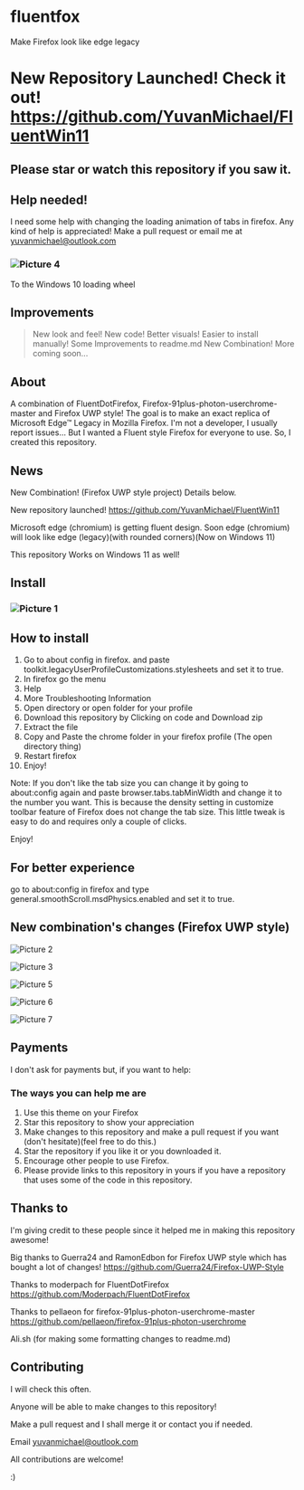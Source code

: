 # fluentfox

  Make Firefox look like edge legacy
  
# New Repository Launched! Check it out! https://github.com/YuvanMichael/FluentWin11

  ## Please star or watch this repository if you saw it. 

## Help needed! 
  I need some help with changing the loading animation of tabs in firefox.
  Any kind of help is appreciated! 
  Make a pull request or email me at yuvanmichael@outlook.com
  ### ![Picture 4](https://user-images.githubusercontent.com/86945563/138727051-0936c42d-db1c-4299-989a-d7db4885c2db.png)
  To the Windows 10 loading wheel


## Improvements

  >New look and feel!
  >New code!
  >Better visuals!
  >Easier to install manually!
  >Some Improvements to readme.md
  >New Combination! 
  More coming soon...

## About
A combination of FluentDotFirefox, Firefox-91plus-photon-userchrome-master and Firefox UWP style! The goal is to make an exact replica of Microsoft Edge™ Legacy in Mozilla Firefox.
I'm not a developer, I usually report issues...  But I wanted a Fluent style Firefox for everyone to use. So, I created this repository. 

## News 

New Combination! (Firefox UWP style project) Details below. 
 
New repository launched! https://github.com/YuvanMichael/FluentWin11

Microsoft edge (chromium) is getting fluent design. Soon edge (chromium) will look like edge (legacy)(with rounded corners)(Now on Windows 11)

This repository Works on Windows 11 as well!


## Install

### ![Picture 1](https://user-images.githubusercontent.com/86945563/138727515-0171f4ad-de9d-4697-b1c0-76169382dbd7.png)


## How to install

  1. Go to about config in firefox. and paste toolkit.legacyUserProfileCustomizations.stylesheets and set it to true. 
  2. In firefox go the menu
  3. Help
  4. More Troubleshooting Information
  5. Open directory or open folder for your profile
  6. Download this repository by Clicking on code and Download zip
  7. Extract the file
  8. Copy and Paste the chrome folder in your firefox profile (The open directory thing)
  9. Restart firefox
  10. Enjoy!

Note: If you don't like the tab size you can change it by going to about:config again and paste browser.tabs.tabMinWidth and change it to the number you want. This is because the density setting in customize toolbar feature of Firefox does not change the tab size. This little tweak is easy to do and requires only a couple of clicks. 

Enjoy!

## For better experience
  go to about:config in firefox and type general.smoothScroll.msdPhysics.enabled and set it to true.

## New combination's changes (Firefox UWP style)

   ![Picture 2](https://user-images.githubusercontent.com/86945563/138728674-040eb630-f6d0-466c-9192-af47071db6c4.png)


   ![Picture 3](https://user-images.githubusercontent.com/86945563/138728036-e06293a8-9954-4b94-bb10-524a19aadc7b.png)

  ![Picture 5](https://user-images.githubusercontent.com/86945563/138819145-93b9e040-4b46-4b2b-8d09-a7b47a7c3a34.png)
  
  ![Picture 6](https://user-images.githubusercontent.com/86945563/138819315-fa1a9212-9d30-4328-8e63-882e4ea6b453.png)
  
  ![Picture 7](https://user-images.githubusercontent.com/86945563/138819381-8200d811-0cef-4aa3-ad11-aa84effb879c.png)


## Payments

  I don't ask for payments but, if you want to help:
 
 ### The ways you can help me are
 1. Use this theme on your Firefox
 2. Star this repository to show your appreciation
 3. Make changes to this repository and make a pull request if you want (don't hesitate)(feel free to do this.)
 4. Star the repository if you like it or you downloaded it. 
 5. Encourage other people to use Firefox. 
 6. Please provide links to this repository in yours if you have a repository that uses some of the code in this repository. 


## Thanks to

I'm giving credit to these people since it helped me in making this repository awesome!

Big thanks to Guerra24 and RamonEdbon for Firefox UWP style which has bought a lot of changes! https://github.com/Guerra24/Firefox-UWP-Style 

Thanks to moderpach for FluentDotFirefox https://github.com/Moderpach/FluentDotFirefox 

Thanks to pellaeon for firefox-91plus-photon-userchrome-master https://github.com/pellaeon/firefox-91plus-photon-userchrome 

Ali.sh (for making some formatting changes to readme.md) 

## Contributing

I will check this often.

Anyone will be able to make changes to this repository!

Make a pull request and I shall merge it or contact you if needed.

Email yuvanmichael@outlook.com

All contributions are welcome!

:) 
